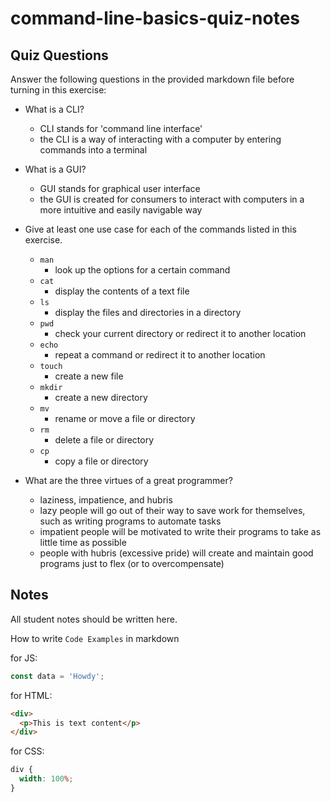 # command-line-basics-quiz-notes

## Quiz Questions

Answer the following questions in the provided markdown file before turning in this exercise:

- What is a CLI?
  - CLI stands for 'command line interface'
  - the CLI is a way of interacting with a computer by entering commands into a terminal
- What is a GUI?
  - GUI stands for graphical user interface
  - the GUI is created for consumers to interact with computers in a more intuitive and easily navigable way
- Give at least one use case for each of the commands listed in this exercise.

  - `man`
    - look up the options for a certain command
  - `cat`
    - display the contents of a text file
  - `ls`
    - display the files and directories in a directory
  - `pwd`
    - check your current directory or redirect it to another location
  - `echo`
    - repeat a command or redirect it to another location
  - `touch`
    - create a new file
  - `mkdir`
    - create a new directory
  - `mv`
    - rename or move a file or directory
  - `rm`
    - delete a file or directory
  - `cp`
    - copy a file or directory

- What are the three virtues of a great programmer?
  - laziness, impatience, and hubris
  - lazy people will go out of their way to save work for themselves, such as writing programs to automate tasks
  - impatient people will be motivated to write their programs to take as little time as possible
  - people with hubris (excessive pride) will create and maintain good programs just to flex (or to overcompensate)

## Notes

All student notes should be written here.

How to write `Code Examples` in markdown

for JS:

```javascript
const data = 'Howdy';
```

for HTML:

```html
<div>
  <p>This is text content</p>
</div>
```

for CSS:

```css
div {
  width: 100%;
}
```
